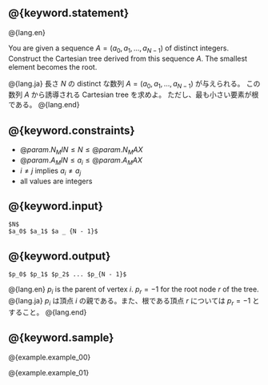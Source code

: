 ## @{keyword.statement}

@{lang.en}

You are given a sequence $A = (a_0, a_1, \dots, a _ {N-1})$ of distinct integers.
Construct the Cartesian tree derived from this sequence $A$.
The smallest element becomes the root.

@{lang.ja}
長さ $N$ の distinct な数列 $A = (a_0, a_1, \dots, a _ {N-1})$ が与えられる。
この数列 $A$ から誘導される Cartesian tree を求めよ。
ただし、最も小さい要素が根である。
@{lang.end}

## @{keyword.constraints}

- $@{param.N_MIN} \leq N \leq @{param.N_MAX}$
- $@{param.A_MIN} \leq a_i \leq @{param.A_MAX}$
- $i \ne j$ implies $a_i \ne a_j$
- all values are integers

## @{keyword.input}

~~~
$N$
$a_0$ $a_1$ $a _ {N - 1}$
~~~

## @{keyword.output}

~~~
$p_0$ $p_1$ $p_2$ ... $p_{N - 1}$
~~~

@{lang.en}
$p_i$ is the parent of vertex $i$. $p_r = -1$ for the root node $r$ of the tree.
@{lang.ja}
$p_i$ は頂点 $i$ の親である。また、根である頂点 $r$ については $p_r = -1$ とすること。
@{lang.end}


## @{keyword.sample}

@{example.example_00}

@{example.example_01}
